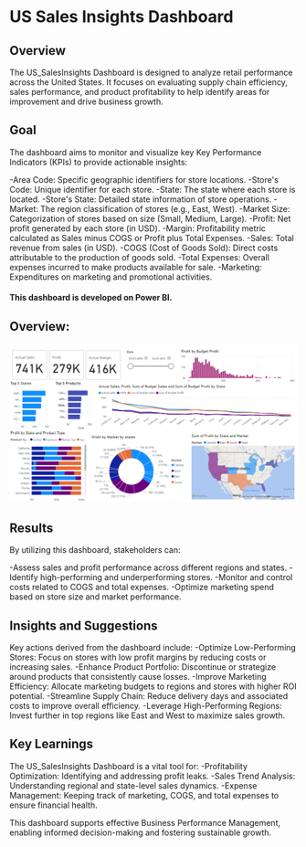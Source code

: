 # US Sales Insights Dashboard
## Overview
The US_SalesInsights Dashboard is designed to analyze retail performance across the United States. It focuses on evaluating supply chain efficiency, sales performance, and product profitability to help identify areas for improvement and drive business growth.

## Goal
The dashboard aims to monitor and visualize key Key Performance Indicators (KPIs) to provide actionable insights:

-Area Code: Specific geographic identifiers for store locations.
-Store's Code: Unique identifier for each store.
-State: The state where each store is located.
-Store's State: Detailed state information of store operations.
-Market: The region classification of stores (e.g., East, West).
-Market Size: Categorization of stores based on size (Small, Medium, Large).
-Profit: Net profit generated by each store (in USD).
-Margin: Profitability metric calculated as Sales minus COGS or Profit plus Total Expenses.
-Sales: Total revenue from sales (in USD).
-COGS (Cost of Goods Sold): Direct costs attributable to the production of goods sold.
-Total Expenses: Overall expenses incurred to make products available for sale.
-Marketing: Expenditures on marketing and promotional activities.
#### This dashboard is developed on Power BI.
## Overview:

![US_Salesnsights](US_Dashboard.png)
## Results
By utilizing this dashboard, stakeholders can:

-Assess sales and profit performance across different regions and states.
-Identify high-performing and underperforming stores.
-Monitor and control costs related to COGS and total expenses.
-Optimize marketing spend based on store size and market performance.

## Insights and Suggestions
Key actions derived from the dashboard include:
-Optimize Low-Performing Stores:
Focus on stores with low profit margins by reducing costs or increasing sales.
-Enhance Product Portfolio:
Discontinue or strategize around products that consistently cause losses.
-Improve Marketing Efficiency:
Allocate marketing budgets to regions and stores with higher ROI potential.
-Streamline Supply Chain:
Reduce delivery days and associated costs to improve overall efficiency.
-Leverage High-Performing Regions:
Invest further in top regions like East and West to maximize sales growth.

## Key Learnings
The US_SalesInsights Dashboard is a vital tool for:
-Profitability Optimization: Identifying and addressing profit leaks.
-Sales Trend Analysis: Understanding regional and state-level sales dynamics.
-Expense Management: Keeping track of marketing, COGS, and total expenses to ensure financial health.

This dashboard supports effective Business Performance Management, enabling informed decision-making and fostering sustainable growth.
